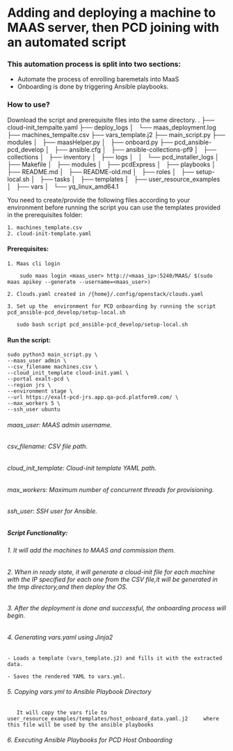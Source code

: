# Adding and deploying a machine to MAAS server, then PCD joining with an automated script 
 

### This automation process is split into two sections: 

- Automate the process of enrolling baremetals into MaaS 
- Onboarding is done by triggering Ansible playbooks. 

 

 

### How to use?

Download the script and prerequisite files into the same directory.
.
├── cloud-init_tempalte.yaml
├── deploy_logs
│   └── maas_deployment.log
├── machines_tempalte.csv
├── vars_template.j2
├── main_script.py
├── modules
│   ├── maasHelper.py
│   ├── onboard.py
├── pcd_ansible-pcd_develop
│   ├── ansible.cfg
│   ├── ansible-collections-pf9
│   ├── collections
│   ├── inventory
│   ├── logs
│   │   └── pcd_installer_logs
│   ├── Makefile
│   ├── modules
│   ├── pcdExpress
│   ├── playbooks
│   ├── README.md
│   ├── README-old.md
│   ├── roles
│   ├── setup-local.sh
│   ├── tasks
│   ├── templates
│   ├── user_resource_examples
│   ├── vars
│   └── yq_linux_amd64.1


You need to create/provide the following files according to your environment before running the script you can use the templates provided in the prerequisites folder:

    1. machines_template.csv
    2. cloud-init-template.yaml

#### Prerequisites: 

    1. Maas cli login
 
        sudo maas login <maas_user> http://<maas_ip>:5240/MAAS/ $(sudo maas apikey --generate --username=<maas_user>)

    2. Clouds.yaml created in /{home}/.config/openstack/clouds.yaml 

    3. Set up the  environment for PCD onboarding by running the script pcd_ansible-pcd_develop/setup-local.sh

       sudo bash script pcd_ansible-pcd_develop/setup-local.sh
   
#### Run the script:  


    sudo python3 main_script.py \
    --maas_user admin \
    --csv_filename machines.csv \
    --cloud_init_template cloud-init.yaml \
    --portal exalt-pcd \
    --region jrs \
    --environment stage \
    --url https://exalt-pcd-jrs.app.qa-pcd.platform9.com/ \
    --max_workers 5 \
    --ssh_user ubuntu

###### maas_user: MAAS admin username.
###### csv_filename: CSV file path.
###### cloud_init_template: Cloud-init template YAML path.
###### max_workers: Maximum number of concurrent threads for provisioning.
###### ssh_user: SSH user for Ansible.



 
 
##### Script Functionality: 

###### 1. It will add the machines to MAAS and commission them.

###### 2. When in ready state, it will generate a cloud-init file for each machine with the IP specified for each one from the CSV file,it will be generated in the tmp directory,and then deploy the OS.  

###### 3. After the deployment is done and successful, the onboarding process will begin. 
###### 4. Generating vars.yaml using Jinja2 

    - Loads a template (vars_template.j2) and fills it with the extracted data. 

    - Saves the rendered YAML to vars.yml. 

###### 5. Copying vars.yml to Ansible Playbook Directory 
       It will copy the vars file to user_resource_examples/templates/host_onboard_data.yaml.j2 	where this file will be used by the ansible playbooks  


###### 6. Executing Ansible Playbooks for PCD Host Onboarding  






